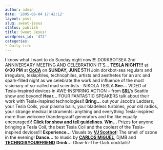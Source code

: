 ```yaml
---
author: admin
date: '2005-06-04 17:42:12'
layout: post
slug: sweet-jesus
status: publish
title: Sweet Jesus!
wordpress_id: '472'
categories:
- Daily Life
---
```


I know what I want to do Sunday night now!!!! DORKBOTSEA 2nd ANNIVERSARY
MEETING AND CELEBRATION IT’S… **TESLA NIGHT!!!** at **6:00 PM** at
[**CoCA**](http://cocaseattle.org/) on **SUNDAY, JUNE 5TH** Join
dorkbot-sea regulars and irregulars, teslaphiles, technophiles, artists
and aesthetes for an arc and spark-filled night as we celebrate the work
and influence of the most visionary of so-called mad scientists - NIKOLA
TESLA **See…** VIDEO of Tesla-inspired devices in AWE-INSPIRING ACTION –
from [**SRL**](http://srl.org/)’s Seattle show and beyond! **Hear…**
FOUR FANTASTIC SPEAKERS talk about their work with Tesla-inspired
technologies!! **Bring…** out your Jacob’s Ladders, your Tesla Coils,
your plasma balls, your bladeless turbines, your old radios, your
strange medical instruments: anything and everything Tesla-inspired more
than welcome (Vandergraaff generators and the like equally encouraged)!
[**Click for show and tell
guidelines**](http://dorkbot.org/dorkbotsea/events-tesla.shtml#show).
**Win…** Prizes for anyone bringing a Tesla Coil, the best Tesla Coil
and the coolest of the Tesla-inspired devices!!! **Experience…** Visuals
by [**VJ Scotbot**](http://scobot.com/)! The smell of ozone in the
evening! **Dance…** to music by [**CARLOS
MIGUEL**](http://djcarlosdasilva.com/), DjMB and
[**TECHNOISYOURFRIEND**](http://www.technoisyourfriend.com/) **Drink…**
Glow-In-The-Dark cocktails!
